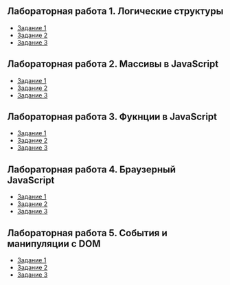 ## Лабораторная работа 1. Логические структуры

* [Задание 1](/L1.js)
* [Задание 2](/L1.2.js)
* [Задание 3](/L1.3.js)

## Лабораторная работа 2. Массивы в JavaScript

* [Задание 1](/L2.1.1.js)
* [Задание 2](/L2.2.js)
* [Задание 3](/L2.3.js)

## Лабораторная работа 3. Фукнции в JavaScript

* [Задание 1](/L3.1.js)
* [Задание 2](/L3.2.js)
* [Задание 3](/L3.3.js)

## Лабораторная работа 4. Браузерный JavaScript

* [Задание 1]()
* [Задание 2]()
* [Задание 3]()

## Лабораторная работа 5. События и манипуляции с DOM

* [Задание 1]()
* [Задание 2]()
* [Задание 3]()
